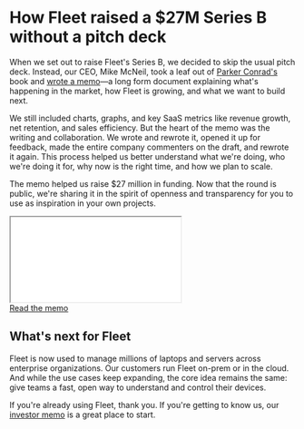 # How Fleet raised a $27M Series B without a pitch deck

When we set out to raise Fleet's Series B, we decided to skip the usual pitch deck. Instead, our CEO, Mike McNeil, took a leaf out of [Parker Conrad's](https://en.wikipedia.org/wiki/Parker_Conrad) book and [wrote a memo](https://fleetdm.com/pdfs/fleet-series-b-memo.pdf)—a long form document explaining what's happening in the market, how Fleet is growing, and what we want to build next.

We still included charts, graphs, and key SaaS metrics like revenue growth, net retention, and sales efficiency. But the heart of the memo was the writing and collaboration. We wrote and rewrote it, opened it up for feedback, made the entire company commenters on the draft, and rewrote it again. This process helped us better understand what we're doing, who we're doing it for, why now is the right time, and how we plan to scale.

The memo helped us raise $27 million in funding. Now that the round is public, we're sharing it in the spirit of openness and transparency for you to use as inspiration in your own projects.

<div class="d-none d-md-block" purpose="embedded-document">
    <iframe src="/pdfs/fleet-series-b-memo.pdf">
    </iframe>
</div>
<a class="d-md-none d-block" href="/pdfs/fleet-series-b-memo.pdf" target="_blank">Read the memo</a>

## What's next for Fleet

Fleet is now used to manage millions of laptops and servers across enterprise organizations. Our customers run Fleet on-prem or in the cloud. And while the use cases keep expanding, the core idea remains the same: give teams a fast, open way to understand and control their devices.

If you're already using Fleet, thank you. If you're getting to know us, our [investor memo](https://fleetdm.com/pdfs/fleet-series-b-memo.pdf) is a great place to start.

<meta name="articleTitle" value="How Fleet raised a $27M Series B without a pitch deck">
<meta name="authorFullName" value="Irena Reedy">
<meta name="authorGitHubUsername" value="irenareedy">
<meta name="category" value="articles">
<meta name="publishedOn" value="2025-07-02">
<meta name="description" value="When we set out to raise Fleet's Series B, we decided to skip the usual pitch deck in favor of a memo.">
